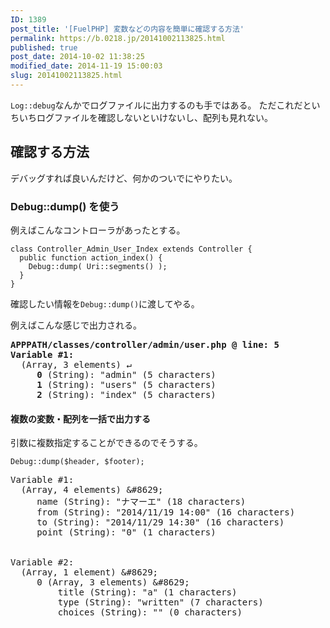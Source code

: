 ```yaml
---
ID: 1389
post_title: '[FuelPHP] 変数などの内容を簡単に確認する方法'
permalink: https://b.0218.jp/20141002113825.html
published: true
post_date: 2014-10-02 11:38:25
modified_date: 2014-11-19 15:00:03
slug: 20141002113825.html
---
```

<code>Log::debug</code>なんかでログファイルに出力するのも手ではある。
ただこれだといちいちログファイルを確認しないといけないし、配列も見れない。
<!--more-->

<h2>確認する方法</h2>

デバッグすれば良いんだけど、何かのついでにやりたい。

<h3>Debug::dump() を使う</h3>

例えばこんなコントローラがあったとする。

<pre><code class="language-php">class Controller_Admin_User_Index extends Controller {
  public function action_index() {
    Debug::dump( Uri::segments() );
  }
}
</code></pre>

確認したい情報を<code>Debug::dump()</code>に渡してやる。

例えばこんな感じで出力される。

<pre><b>APPPATH/classes/controller/admin/user.php @ line: 5</b>
<b>Variable #1:</b>
  (Array, 3 elements) ↵
     <b>0</b> (String): "<span class="text-danger">admin</span>" (5 characters)
     <b>1</b> (String): "<span class="text-danger">users</span>" (5 characters)
     <b>2</b> (String): "<span class="text-danger">index</span>" (5 characters)
</pre>

<h4>複数の変数・配列を一括で出力する</h4>

引数に複数指定することができるのでそうする。

<pre><code class="language-php">Debug::dump($header, $footer);
</code></pre>

<pre>
Variable #1:
  (Array, 4 elements) &amp;#8629;
     name (String): &quot;ナマーエ&quot; (18 characters)
     from (String): &quot;2014/11/19 14:00&quot; (16 characters)
     to (String): &quot;2014/11/29 14:30&quot; (16 characters)
     point (String): &quot;0&quot; (1 characters)


Variable #2:
  (Array, 1 element) &amp;#8629;
     0 (Array, 3 elements) &amp;#8629;
         title (String): &quot;a&quot; (1 characters)
         type (String): &quot;written&quot; (7 characters)
         choices (String): &quot;&quot; (0 characters)
</pre>
